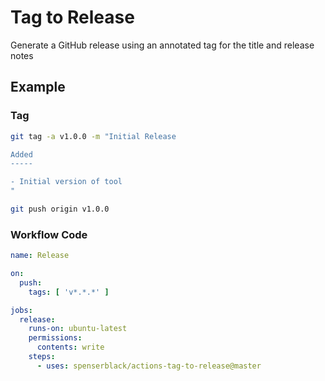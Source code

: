 # Tag to Release

Generate a GitHub release using an annotated tag for the title and release
notes

## Example

### Tag

```bash
git tag -a v1.0.0 -m "Initial Release

Added
-----

- Initial version of tool
"

git push origin v1.0.0
```

### Workflow Code

```yaml
name: Release

on:
  push:
    tags: [ 'v*.*.*' ]

jobs:
  release:
    runs-on: ubuntu-latest
    permissions:
      contents: write
    steps:
      - uses: spenserblack/actions-tag-to-release@master
```
